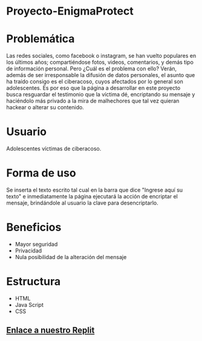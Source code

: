 # Proyecto-EnigmaProtect
# Problemática
  Las redes sociales, como facebook o instagram, se han vuelto populares en los últimos años; compartiéndose fotos, videos, comentarios, y demás tipo de información personal. Pero ¿Cuál es el problema con ello? Verán, además de ser irresponsable la difusión de datos personales, el asunto que ha traído consigo es el ciberacoso, cuyos afectados por lo general son adolescentes. 
  Es por eso que la página a desarrollar en este proyecto busca resguardar el testimonio que la víctima dé, encriptando su mensaje y haciéndolo más privado a la mira de malhechores que tal vez quieran hackear o alterar su contenido.  
# Usuario 
Adolescentes víctimas de ciberacoso.
# Forma de uso
Se inserta el texto escrito tal cual en la barra que dice "Ingrese aquí su texto" e inmediatamente la página ejecutará la acción de encriptar el mensaje, brindándole al usuario la clave para desencriptarlo. 
# Beneficios
- Mayor seguridad 
- Privacidad 
- Nula posibilidad de la alteración del mensaje
# Estructura
- HTML 
- Java Script
- CSS
## [Enlace a nuestro Replit](https://replit.com/@IvanaValverde/EnigmaProtect-AdaLovelace#index.html)
